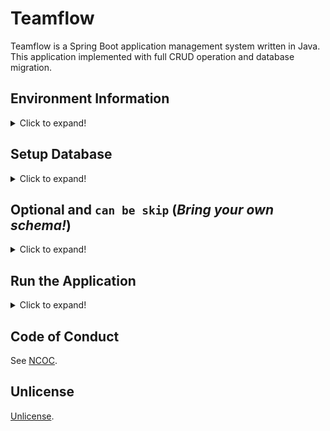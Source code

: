 # Teamflow

Teamflow is a Spring Boot application management system written in Java. This application implemented with full CRUD operation and database migration.

## Environment Information

<details>
<summary>Click to expand!</summary>

### Java

```sh
$ java --version
java 21.0.3 2024-04-16 LTS
Java(TM) SE Runtime Environment (build 21.0.3+7-LTS-152)
Java HotSpot(TM) 64-Bit Server VM (build 21.0.3+7-LTS-152, mixed mode, sharing)
```

### Maven

```sh
$ mvn -v
Apache Maven 3.9.7 (8b094c9513efc1b9ce2d952b3b9c8eaedaf8cbf0)
Maven home: /opt/apache-maven-3.9.7
Java version: 21.0.3, vendor: Oracle Corporation, runtime: /opt/jdk-21.0.3
Default locale: en_US, platform encoding: UTF-8
OS name: "linux", version: "6.1.0-21-amd64", arch: "amd64", family: "unix"
```

### PostgreSQL

```sh
$ psql --version
psql (PostgreSQL) 16.3 (Debian 16.3-1.pgdg120+1)
```

### System Information

```sh
OS version: Debian GNU/Linux 12 (bookworm)
RAM available: 14Gi (GiB, or gibibytes)
Hard disk: 28G (GiB)
Intel version: Intel(R) Core(TM) i5-8250U CPU @ 1.60GHz
SSD model: Samsung SSD 860 EVO 500GB
```
</details>

## Setup Database

<details>
<summary>Click to expand!</summary>


1. Access the PostgreSQL command line:

    ```sh
    sudo -u postgres psql
    ```

2. Create the `teamflow` database:

    ```sql
    CREATE DATABASE teamflow;
    ```

3. Create a user:

    ```sql
    CREATE USER allaboutevemirolive WITH ENCRYPTED PASSWORD '123456789';
    ```

4. Grant privileges on the database:

    ```sql
    GRANT ALL PRIVILEGES ON DATABASE teamflow TO allaboutevemirolive;
    ```

5. Connect to the `teamflow` database:

    ```sh
    \c teamflow
    ```

6. Grant privileges on the schema:

    ```sql
    GRANT ALL ON SCHEMA public TO allaboutevemirolive;
    ```

7. Run the Flyway migration script:

    ```sh
    mvn flyway:migrate -Dflyway.url=jdbc:postgresql://localhost/teamflow -Dflyway.user=allaboutevemirolive -Dflyway.password=123456789
    ```

</details>

## Optional and `can be skip` (_Bring your own schema!_)

<details>
<summary>Click to expand!</summary>


If you prefer not to use the `public` schema, you can create a new schema and grant privileges as shown below. Then, skip step 6 in the database setup and continue with step below.

1. Create a new schema:

    ```sql
    CREATE SCHEMA teamflow_migrations;
    ```

2. Grant privileges on the new schema:

    ```sql
    GRANT ALL ON SCHEMA teamflow_migrations TO allaboutevemirolive;
    ```

3. Uncomment the following lines in `application.properties` to use the new schema:

    ```properties
    # spring.datasource.driver-class-name=org.postgresql.Driver
    # spring.flyway.schemas=teamflow_migrations
    # spring.jpa.properties.hibernate.default_schema=teamflow_migrations
    ```

4. Run the application as described in the next section.

See [StackOverflow Question](https://stackoverflow.com/q/75463561/16768401) for more information on why we need to create separate schemas.

</details>

## Run the Application

<details>
<summary>Click to expand!</summary>

1. Start the application:

    ```sh
    mvn clean spring-boot:run
    ```

2. Open your browser and go to `http://localhost:8080`.

3. Log in with the following credentials:

    - **Email:** johndoe@example.com
    - **Password:** hashed_password
    
</details>


## Code of Conduct

See [NCOC](https://github.com/domgetter/NCoC/blob/master/README.md).

## Unlicense

[Unlicense](https://github.com/IQAndreas/markdown-licenses/blob/master/unlicense.md).

